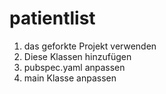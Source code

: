 # patientlist
1. das geforkte Projekt verwenden
2. Diese Klassen hinzufügen
3. pubspec.yaml anpassen
4. main Klasse anpassen
